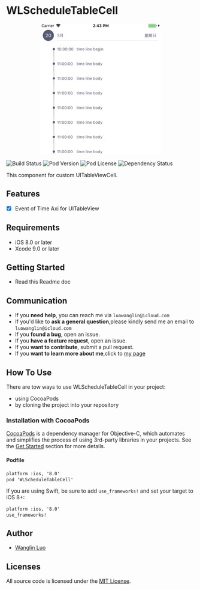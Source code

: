 # WLScheduleTableCell



<p align="center" >
<img src="Demo.gif" title="logo" float=left>
</p>




![Build Status](http://img.shields.io/travis/rs/SDWebImage/master.svg?style=flat)
![Pod Version](http://img.shields.io/cocoapods/v/SDWebImage.svg?style=flat)
![Pod License](http://img.shields.io/cocoapods/l/SDWebImage.svg?style=flat)
![Dependency Status](https://www.versioneye.com/objective-c/sdwebimage/badge.svg?style=flat)


This component for custom UITableViewCell.

## Features

- [x] Event of Time Axi for UITableView

## Requirements

- iOS 8.0 or later
- Xcode 9.0 or later

## Getting Started

- Read this Readme doc

## Communication

- If you **need help**, you can reach me via ```luowanglin@icloud.com```
- If you'd like to **ask a general question**,please kindly send  me an email to ```luowanglin@icloud.com```
- If you **found a bug**, open an issue.
- If you **have a feature request**, open an issue.
- If you **want to contribute**, submit a pull request.
- If you **want to learn more about me**,click to [my page](https://luowanglin.github.io)

## How To Use

There are tow ways to use WLScheduleTableCell in your project:
- using CocoaPods
- by cloning the project into your repository

### Installation with CocoaPods

[CocoaPods](http://cocoapods.org/) is a dependency manager for Objective-C, which automates and simplifies the process of using 3rd-party libraries in your projects. See the [Get Started](http://cocoapods.org/#get_started) section for more details.

#### Podfile
```
platform :ios, '8.0'
pod 'WLScheduleTableCell'
```

If you are using Swift, be sure to add `use_frameworks!` and set your target to iOS 8+:
```
platform :ios, '8.0'
use_frameworks!
```

## Author
- [Wanglin Luo](https://luowanglin.github.io)

## Licenses

All source code is licensed under the [MIT License](https://raw.github.com/luowanglin/WLTimeFrame/LICENSE).


